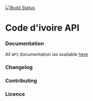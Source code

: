 [![Build Status](https://travis-ci.org/codedivoire/code-ivoire-api.svg?branch=master)](https://travis-ci.org/codedivoire/code-ivoire-api)

# Code d'ivoire API

### Documentation
All `API` documentation ias available [here](/code-ivoire-api-docs/documentation.md)

### Changelog

### Contributing

### Licence
